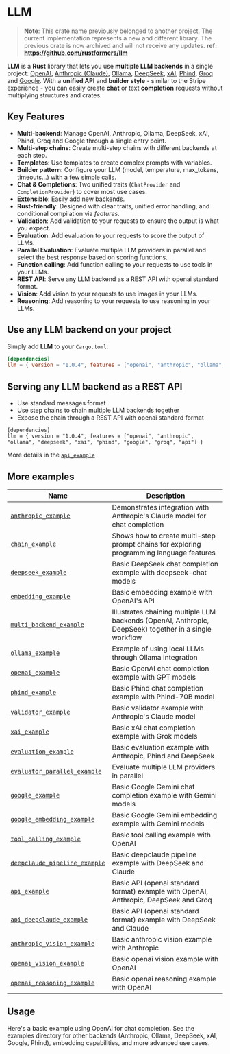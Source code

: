 # LLM

> **Note**: This crate name previously belonged to another project. The current implementation represents a new and different library. The previous crate is now archived and will not receive any updates. **ref: https://github.com/rustformers/llm**


**LLM** is a **Rust** library that lets you use **multiple LLM backends** in a single project: [OpenAI](https://openai.com), [Anthropic (Claude)](https://www.anthropic.com), [Ollama](https://github.com/ollama/ollama), [DeepSeek](https://www.deepseek.com), [xAI](https://x.ai), [Phind](https://www.phind.com), [Groq](https://www.groq.com) and [Google](https://cloud.google.com/gemini).
With a **unified API** and **builder style** - similar to the Stripe experience - you can easily create **chat** or text **completion** requests without multiplying structures and crates.

## Key Features

- **Multi-backend**: Manage OpenAI, Anthropic, Ollama, DeepSeek, xAI, Phind, Groq and Google through a single entry point.
- **Multi-step chains**: Create multi-step chains with different backends at each step.
- **Templates**: Use templates to create complex prompts with variables.
- **Builder pattern**: Configure your LLM (model, temperature, max_tokens, timeouts...) with a few simple calls.
- **Chat & Completions**: Two unified traits (`ChatProvider` and `CompletionProvider`) to cover most use cases.
- **Extensible**: Easily add new backends.
- **Rust-friendly**: Designed with clear traits, unified error handling, and conditional compilation via *features*.
- **Validation**: Add validation to your requests to ensure the output is what you expect.
- **Evaluation**: Add evaluation to your requests to score the output of LLMs.
- **Parallel Evaluation**: Evaluate multiple LLM providers in parallel and select the best response based on scoring functions.
- **Function calling**: Add function calling to your requests to use tools in your LLMs.
- **REST API**: Serve any LLM backend as a REST API with openai standard format.
- **Vision**: Add vision to your requests to use images in your LLMs.
- **Reasoning**: Add reasoning to your requests to use reasoning in your LLMs.

## Use any LLM backend on your project

Simply add **LLM** to your `Cargo.toml`:

```toml
[dependencies]
llm = { version = "1.0.4", features = ["openai", "anthropic", "ollama", "deepseek", "xai", "phind", "google", "groq"] }
```

## Serving any LLM backend as a REST API
- Use standard messages format
- Use step chains to chain multiple LLM backends together
- Expose the chain through a REST API with openai standard format

```shell
[dependencies]
llm = { version = "1.0.4", features = ["openai", "anthropic", "ollama", "deepseek", "xai", "phind", "google", "groq", "api"] }
```

More details in the [`api_example`](examples/api_example.rs)

## More examples

| Name | Description |
|------|-------------|
| [`anthropic_example`](examples/anthropic_example.rs) | Demonstrates integration with Anthropic's Claude model for chat completion |
| [`chain_example`](examples/chain_example.rs) | Shows how to create multi-step prompt chains for exploring programming language features |
| [`deepseek_example`](examples/deepseek_example.rs) | Basic DeepSeek chat completion example with deepseek-chat models |
| [`embedding_example`](examples/embedding_example.rs) | Basic embedding example with OpenAI's API |
| [`multi_backend_example`](examples/multi_backend_example.rs) | Illustrates chaining multiple LLM backends (OpenAI, Anthropic, DeepSeek) together in a single workflow |
| [`ollama_example`](examples/ollama_example.rs) | Example of using local LLMs through Ollama integration |
| [`openai_example`](examples/openai_example.rs) | Basic OpenAI chat completion example with GPT models |
| [`phind_example`](examples/phind_example.rs) | Basic Phind chat completion example with Phind-70B model |
| [`validator_example`](examples/validator_example.rs) | Basic validator example with Anthropic's Claude model |
| [`xai_example`](examples/xai_example.rs) | Basic xAI chat completion example with Grok models |
| [`evaluation_example`](examples/evaluation_example.rs) | Basic evaluation example with Anthropic, Phind and DeepSeek |
| [`evaluator_parallel_example`](examples/evaluator_parallel_example.rs) | Evaluate multiple LLM providers in parallel |
| [`google_example`](examples/google_example.rs) | Basic Google Gemini chat completion example with Gemini models |
| [`google_embedding_example`](examples/google_embedding_example.rs) | Basic Google Gemini embedding example with Gemini models |
| [`tool_calling_example`](examples/tool_calling_example.rs) | Basic tool calling example with OpenAI |
| [`deepclaude_pipeline_example`](examples/deepclaude_pipeline_example.rs) | Basic deepclaude pipeline example with DeepSeek and Claude |
| [`api_example`](examples/api_example.rs) | Basic API (openai standard format) example with OpenAI, Anthropic, DeepSeek and Groq |
| [`api_deepclaude_example`](examples/api_deepclaude_example.rs) | Basic API (openai standard format) example with DeepSeek and Claude |
| [`anthropic_vision_example`](examples/anthropic_vision_example.rs) | Basic anthropic vision example with Anthropic |
| [`openai_vision_example`](examples/openai_vision_example.rs) | Basic openai vision example with OpenAI |
| [`openai_reasoning_example`](examples/openai_reasoning_example.rs) | Basic openai reasoning example with OpenAI |

## Usage
Here's a basic example using OpenAI for chat completion. See the examples directory for other backends (Anthropic, Ollama, DeepSeek, xAI, Google, Phind), embedding capabilities, and more advanced use cases.
